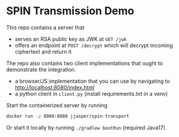 # SPIN Transmission Demo

This repo contains a server that
* serves an RSA public key as JWK at `GET /jwk`
* offers an endpoint at `POST /decrypt` which will decrypt incoming ciphertext and return it

The repo also contains two client implementations that ought to demonstrate the integration.
* a browser/JS implementation that you can use by navigating to [http://localhost:8080/index.html](http://localhost:8080/index.html)
* a python client in `client.py` (install requirements.txt in a venv)


Start the containerized server by running
```bash
docker run -p 8080:8080 jjasper/spin-transport
```

Or start it locally by running `./gradlew bootRun` (required Java17).


